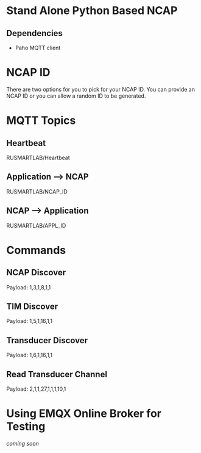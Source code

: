 # Stand Alone Python Based NCAP

## Dependencies
- Paho MQTT client

# NCAP ID
There are two options for you to pick for your NCAP ID. You can provide an NCAP ID or you can allow a random ID to be generated.

# MQTT Topics
## Heartbeat
RUSMARTLAB/Heartbeat
## Application --> NCAP
RUSMARTLAB/NCAP_ID
## NCAP --> Application
RUSMARTLAB/APPL_ID

# Commands
## NCAP Discover
Payload: 1,3,1,8,1,1

## TIM Discover
Payload: 1,5,1,16,1,1

## Transducer Discover
Payload: 1,6,1,16,1,1

## Read Transducer Channel
Payload: 2,1,1,27,1,1,1,10,1

# Using EMQX Online Broker for Testing
*coming soon*
